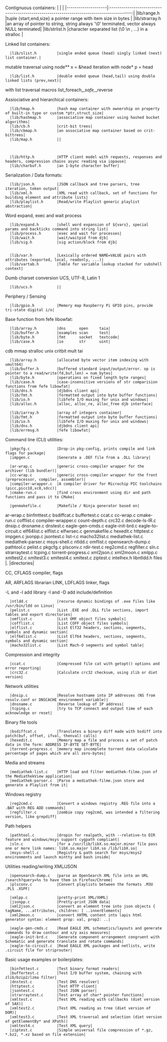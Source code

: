 




Contignuous containers:
|                    |                                                                                           |
|--------------------|:-----------------------------------------------------------------------------------------:|
|lib/range.h         |tuple {start,end,size} a pointer range with item size in bytes                             |
|lib/strarray.h      |an array of pointer to string, string always '\0' terminated, vector always NULL terminated|
|lib/strlist.h       |character separated list (\0 \n , ...) in a stralloc                                       |


Linked list containers:

      |lib/slist.h         |single ended queue (head) singly linked (next) list container.|
mutable traversal using node** x = &head
iteration with node* p = head

      |lib/list.h          |double ended queue (head,tail) using double linked lists (prev,next)|
with list traversal macros list_foreach,*_safe,*_reverse

Assiociative and hierarchical containers:

      |lib/hmap.h          |hash map container with ownership on property of built-in type or custom *ptr,struct_size|
      |lib/hashmap.h       |associative map container using hashed bucket algorithms|
      |lib/cb.h            |crit-bit trees|
      |lib/cbmap.h         |an associative map container based on crit-bittrees|
      |lib/map.h           ||



      |lib/http.h          |HTTP client model with requests, responses and headers, compression chains async reading via iopause|
      |lib/charbuf.h       |an 1-byte character buffer|


Serialization / Data formats:

      |lib/json.h          |JSON callback and tree parsers, tree iteration, token output|
      |lib/xml.h           |XML read with callback, set of functions for building element and attribute lists|
      |lib/playlist.h      |Read/write Playlist generic playlist abstraction|

Word expand, exec and wait process

      |lib/expand.h        |shell word expansion of ${vars}, special params and backticks command into string list|
      |lib/process.h       |exec and wait for processes|
      |lib/wait.h          |wait/waitpid from djb|
      |lib/sig.h           |sig action/block from djb|


      |lib/var.h           |Lexically ordered NAME=VALUE pairs with attributes (exported, local, readonly, ...)|
      |lib/vartab.h        |Table for variable lookup stacked for subshell context|


Dumb charset conversion UCS, UTF-8, Latin 1

      |lib/ucs.h           ||


Periphery / Sensing

      |lib/gpio.h          |Memory map Raspberry Pi GPIO pins, provide tri-state digital i/o|


Base function from fefe libowfat:

      |lib/array.h         |dns      open     taia|
      |lib/buffer.h        |examples scan     test|
      |lib/byte.h          |fmt      socket   textcode|
      |lib/case.h          |io       str      uint|
cdb mmap stralloc unix
critbit mult tai


      |lib/array.h         |allocated byte vector item indexing with umult64|
      |lib/buffer.h        |buffered standard input/output/error. op is pointer to a read/write(fd,buf,len) = num_bytes|
      |lib/byte.h          |operations on fixed length byte ranges|
      |lib/case.h          |case-insensitive versions of str comparision functions from fefe libowfat|
      |lib/dns.h           |djbdns client api|
      |lib/fmt.h           |formatted output into byte buffer functions|
      |lib/io.h            |libfefe I/O muxing for unix and windows|
      |lib/alloc.h         |alloc, alloc_re, alloc_free djb interface|

      |lib/iarray.h        |array of integers container|
      |lib/fmt.h           |formatted output into byte buffer functions|
      |lib/io.h            |libfefe I/O muxing for unix and windows|
      |lib/dns.h           |djbdns client api|
      |lib/errmsg.h        |fefe libowfat|





Command line (CLI) utilities:

      |pkgcfg.c            |Drop-in pkg-config, prints compile and link flags for package|
      |impgen.c            |Generate a .DEF file from a .DLL library|

      |ar-wrap.c           |generic cross-compiler wrapper for the archiver (lib bundler)|
      |cc-wrap.c           |generic cross-compiler wrapper for the front (preprocessor, compiler, assembler)|
      |compiler-wrapper.c  |A compiler driver for Microchip PIC toolchains (picc,picc18,xc8,sdcc)|
      |cmake-run.c         |find cross environment using dir and path functions and pass it to CMake|

      |genmakefile.c       |Makefile / Ninja generator based on|

ar-wrap.c binfmttest.c bsdiffcat.c buffertest.c ccat.c cc-wrap.c cmake-run.c cofflist.c compiler-wrapper.c count-depth.c crc32.c decode-ls-lR.c dnsip.c dnsname.c dnstest.c eagle-gen-cmds.c eagle-init-brd.c eagle-to-circuit.c elf64list.c elflist.c elfwrsec.c genmakefile.c hexedit.c httptest.c impgen.c jsonpp.c jsontest.c list-r.c macho32list.c mediathek-list.c mediathek-parser.c msys-shell.c ntldd.c omflist.c opensearch-dump.c pathtool.c pelist.c pkgcfg.c plsconv.c rdir-test.c reg2cmd.c regfilter.c sln.c strarraytest.c tcping.c torrent-progress.c xml2json.c xml2moon.c xmlpp.c xmltest2.c xmltest3.c xmltest4.c xmltest.c ziptest.c intelhex.h libntldd.h files
  |.                   |directories|

CC, CFLAGS compiler, flags

AR, ARFLAGS librarian
LINK, LDFLAGS linker, flags

-L and -l add library
-I and -D add include/definition


      |ntldd.c             |recurse dynamic bindings of .exe files like /usr/bin/ldd on Linux|
      |pelist.c            |List .EXE and .DLL file sections, import tables and export directories|
      |omflist.c           |List OMF object files symbols|
      |cofflist.c          |List COFF object files symbols|
      |elflist.c           |List Elf32 headers, sections, segments, symbols and dynamic section|
      |elf64list.c         |List Elf64 headers, sections, segments, symbols and dynamic section|
      |macho32list.c       |List Mach-O segments and symbol table|


Compression and integrity

      |ccat.c              |Compressed file cat with getopt() options and error reporting|
      |crc32.c             |Calculate crc32 checksum, using zlib or diet version|


Network utilities

      |dnsip.c             |Resolve hostname into IP addresses (NS from resolv.conf or DNSCACHE environment variable)|
      |dnsname.c           |Reverse lookup of IP address|
      |tcping.c            |try to TCP connect and output time of each acknowledge or reset|


Binary file tools

      |bsdiffcat.c         |Translates a binary diff made with bsdiff into patch(buf, offset, ifval, thenval) calls|
      |hexedit.c           |Memory map a file and process a set of patch data in the form: ADDRESS IF-BYTE SET-BYTE|
      |torrent-progress.c  |memory map incomplete torrent data calculate percentage of pages which are all zero-bytes|


Media and streams

      |mediathek-list.c    |HTTP load and filter mediathek-filme.json of the MediathekView application|
      |mediathek-parser.c  |Parse a mediathek-filme.json store and generate a Playlist from it|

Windows registry

      |reg2cmd.c           |Convert a windows registry .REG file into a .BAT with REG ADD commands|
      |regfilter.c         |zombie copy reg2cmd, was intended a filtering version, like grepdiff|


Path helpers

      |pathtool.c          |dropin for realpath, with --relative-to DIR feature and windows/msys support cygpath compliant|
      |sln.c               |for a /usr/lib/libX.so.major.minor file pass one or more link names: libX.so.major libX.so /lib/libX.so|
      |msys-shell.c        |Registry & path search for msys/msys2 environments and launch mintty and bash inside|

Utilities reading/writing XML/JSON

      |opensearch-dump.c   |parse an OpenSearch XML file into an URL /search?query=%s to have them in Firefox/Chrome|
      |plsconv.c           |Convert playlists between the formats .M3U .PLS .XSPF|

      |xmlpp.c             |pretty-print XML/XHML|
      |jsonpp.c            |Pretty-print JSON data|
      |xml2json.c          |convert an element tree into json objects { tagName, ...attributes, children: [ ..innerElements|
      |xml2moon.c          |convert XHTML content into lapis html generator syntax: element prop: val, prop2: ..|

      |eagle-gen-cmds.c    |Read EAGLE XML schematics/layouts and generate commands to draw contour and x/y axis measures|
      |eagle-init-brd.c    |Generate component arrangement congruent with Schematic and generate translate and rotate commands|
      |eagle-to-circuit.c  |Read EAGLE XML packages and netlists, write .circuit file for striprouter|


Basic usage examples or boilerplates:

      |binfmttest.c        |Test binary format readers|
      |buffertest.c        |Test I/O buffer system, chaining with zlib/bzip2/lzma filter|
      |dnstest.c           |Test DNS resolver|
      |httptest.c          |Test HTTP client|
      |jsontest.c          |Test JSON parser|
      |strarraytest.c      |Test array of char* pointer functions|
      |xmltest.c           |Test XML reading with callbacks (diet version of SAX)|
      |xmltest2.c          |Test XML reading as tree (diet version of DOM)|
      |xmltest3.c          |Test XML traversal and selection (diet version of getElementBy* and XPath)|
      |xmltest4.c          |Test XML query|
      |ziptest.c           |Simple universal file compression of *.gz, *.bz2, *.xz based on file extension|


